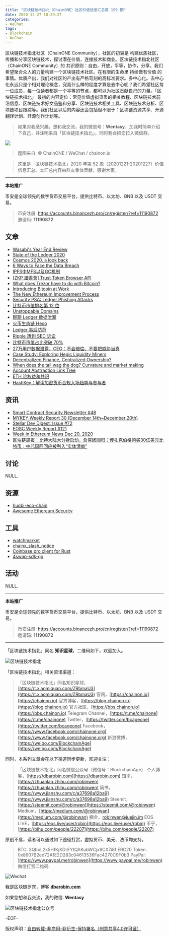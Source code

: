 ```yaml
---
title: "区块链技术指北（ChainONE）社区价值信息汇总第 159 期"
date: 2020-12-27 18:39:27
categories:
- WeChat
tags:
- Blockchain
- WeChat
---
```

区块链技术指北社区（ChainONE Community），社区的初衷是 构建优质社区，传播和分享区块链技术，探讨潜在价值，连接技术和商业。区块链技术指北社区（ChainONE Community）的 共识原则：自由，开放，平等，协作，分享。我们希望聚合众人的力量构建一个区块链技术社区。在有限的生命里 持续做有价值 的事情。优质产出，我们对社区的产出有严格苛刻的高标准要求。多中心化。去中心化永远只是个相对理论概念，究竟什么样的程度才算是去中心呢？我们希望社区每一位成员，每一位读者都是一个平等的节点，都可以为社区贡献自己的力量。「区块链技术指北」 最初的内容定位：常见价值虚拟货币的相关教程、区块链技术前沿信息、区块链技术好文品鉴和分享、区块链技术相关工具、区块链技术分析、区块链项目跟踪等。我们社区以后的内容还会包括但不限于：区块链资源共享、开源翻译计划、开源创作计划等。
<!-- more -->

> 如果对我感兴趣，想和我交流，我的微信号：**Wentasy**，加我时简单介绍下自己，并注明来自「区块链技术指北」，同时我会把您拉入微信群。

![](https://cdn.dbarobin.com/EFxCQjC.png)

> 题图来自: © ChainONE / WeChat / chainon.io

> 这里是「区块链技术指北」2020 年第 52 周（20201221-20201227）价值信息汇总。本汇总内容由群友集体贡献，感谢大家。

***

**本站推广**

币安是全球领先的数字货币交易平台，提供比特币、以太坊、BNB 以及 USDT 交易。

> 币安注册: https://accounts.binancezh.pro/cn/register/?ref=11190872
> 邀请码: **11190872**

## 文章

* [Wasabi's Year End Review](https://bbs.chainon.io/d/7019)
* [State of the Ledger 2020](https://bbs.chainon.io/d/7020)
* [Cosmos 2020, a look back](https://bbs.chainon.io/d/7022)
* [6 Ways to Face the Data Breach](https://bbs.chainon.io/d/7023)
* [IPFS中MFS以及GC机制](https://bbs.chainon.io/d/7025)
* [[ZKP 讀書會] Trust Token Browser API](https://bbs.chainon.io/d/7028)
* [What does Trezor have to do with Bitcoin?](https://bbs.chainon.io/d/7029)
* [Introducing Bitcoin at Work](https://bbs.chainon.io/d/7031)
* [The New Ethereum Improvement Process](https://bbs.chainon.io/d/7032)
* [Security PSA: Ledger Phishing Attacks](https://bbs.chainon.io/d/7033)
* [比特币市值排名第 12 位](https://bbs.chainon.io/d/7034)
* [Unstoppable Domains](https://bbs.chainon.io/d/7035)
* [聊聊 Ledger 数据泄漏](https://bbs.chainon.io/d/7036)
* [⽕币⽣态链 Heco](https://bbs.chainon.io/d/7037)
* [Ledger 事后防范](https://bbs.chainon.io/d/7038)
* [Ripple 遭到 SEC 诉讼](https://bbs.chainon.io/d/7039)
* [比特币市值占比突破 70%](https://bbs.chainon.io/d/7040)
* [27万用户数据泄露，CEO：不会赔偿、不要把威胁当真](https://bbs.chainon.io/d/7041)
* [Case Study: Exploring Hegic Liquidity Miners](https://bbs.chainon.io/d/7046)
* [Decentralized Finance, Centralized Ownership?](https://bbs.chainon.io/d/7047)
* [When does the tail wag the dog? Curvature and market making](https://bbs.chainon.io/d/7048)
* [Account Abstraction Link Tree](https://bbs.chainon.io/d/7049)
* [ETH 论权益和共识](https://bbs.chainon.io/d/7050)
* [HashKey：解读加密货币合规入场趋势与参与者](https://bbs.chainon.io/d/7051)

## 资讯

* [Smart Contract Security Newsletter #48](https://bbs.chainon.io/d/7021)
* [MYKEY Weekly Report 30 (December 14th~December 20th)](https://bbs.chainon.io/d/7024)
* [Stellar Dev Digest: Issue #72](https://bbs.chainon.io/d/7026)
* [EOSC Weekly Report #121](https://bbs.chainon.io/d/7027)
* [Week in Ethereum News Dec 20, 2020](https://bbs.chainon.io/d/7030)
* [区块链周报：比特大陆大分拆启动，詹克团回归；传扎克伯格购买30亿美元比特币；中芯国际回应被列入“实体清单”](https://bbs.chainon.io/d/7042)

## 讨论

NULL.

## 资源

* [huobi-eco-chain](https://bbs.chainon.io/d/7018)
* [Awesome Ethereum Security](https://bbs.chainon.io/d/7044)

## 工具

* [watchmarket](https://bbs.chainon.io/d/7016)
* [chainx_slash_notice](https://bbs.chainon.io/d/7017)
* [Coinbase pro client for Rust](https://bbs.chainon.io/d/7043)
* [4swap-sdk-go](https://bbs.chainon.io/d/7045)

## 活动

NULL.

***

**本站推广**

币安是全球领先的数字货币交易平台，提供比特币、以太坊、BNB 以及 USDT 交易。

> 币安注册: https://accounts.binancezh.pro/cn/register/?ref=11190872
> 邀请码: **11190872**

***

「区块链技术指北」同名 **知识星球**，二维码如下，欢迎加入。

![区块链技术指北](https://cdn.dbarobin.com/3YzonTR.png)

「区块链技术指北」相关资讯渠道：

> 「区块链技术指北」同名知识星球，[https://t.xiaomiquan.com/ZRbmaU3](https://t.xiaomiquan.com/ZRbmaU3)
> 官网，[https://chainon.io](https://chainon.io)
> 官方博客，[https://blog.chainon.io](https://blog.chainon.io)
> 官方社区，[https://bbs.chainon.io](https://bbs.chainon.io)
> Telegram Channel，[https://t.me/chainone](https://t.me/chainone)
> Twitter，[https://twitter.com/bcageone](https://twitter.com/bcageone)
> Facebook，[https://www.facebook.com/chainone.org](https://www.facebook.com/chainone.org)
> 新浪微博，[https://weibo.com/BlockchainAge](https://weibo.com/BlockchainAge)

同时，本系列文章会在以下渠道同步更新，欢迎关注：

> 「区块链技术指北」同名微信公众号（微信号：BlockchainAge）
> 个人博客，[https://dbarobin.com](https://dbarobin.com)
> 知乎，[https://zhuanlan.zhihu.com/robinwen](https://zhuanlan.zhihu.com/robinwen)
> 简书，[https://www.jianshu.com/c/a37698a12ba9](https://www.jianshu.com/c/a37698a12ba9)
> Steemit，[https://steemit.com/@robinwen](https://steemit.com/@robinwen)
> Medium，[https://medium.com/@robinwan](https://medium.com/@robinwan)
> 掘金，[robinwen@juejin.im](https://juejin.im/user/5673ccae60b2260ee435f89a/posts)
> EOS LIVE，[https://eos.live/user/robin](https://eos.live/user/robin)
> 币乎，[https://bihu.com/people/22207](https://bihu.com/people/22207)

原创不易，读者可以通过如下途径打赏，虚拟货币、美元、法币均支持。

> BTC: 3QboL2k5HfKjKDrEYtQAKubWCjx9CX7i8f
> ERC20 Token: 0x8907B2ed72A1E2D283c04613536Fac4270C9F0b3
> PayPal: [https://www.paypal.me/robinwen](https://www.paypal.me/robinwen)
> 微信打赏二维码

![Wechat](https://cdn.dbarobin.com/SzoNl5b.jpg)

我是区块链罗宾，博客 **[dbarobin.com](https://dbarobin.com/)**

如果您想和我交流，我的微信: **Wentasy**

![区块链技术指北公众号](https://cdn.dbarobin.com/w0wignb.png)

–EOF–

版权声明：[自由转载-非商用-非衍生-保持署名（创意共享4.0许可证）](http://creativecommons.org/licenses/by-nc-nd/4.0/deed.zh)